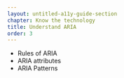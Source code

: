 ```yaml
---
layout: untitled-a11y-guide-section
chapter: Know the technology
title: Understand ARIA
order: 3
---
```


- Rules of ARIA
- ARIA attributes
- ARIA Patterns